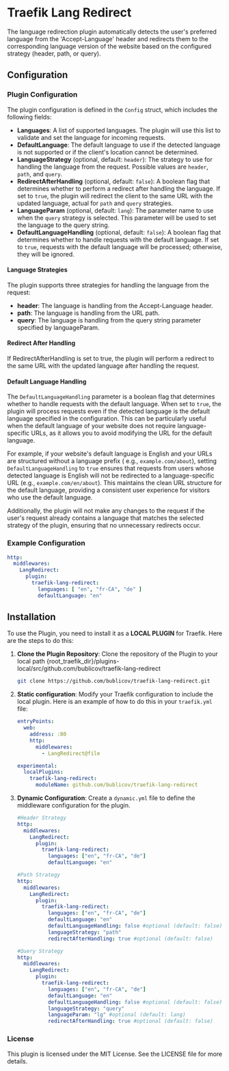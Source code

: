 # Traefik Lang Redirect

The language redirection plugin automatically detects the user's preferred language from the 'Accept-Language' header 
and redirects them to the corresponding language version of the website based on the configured strategy (header, path, 
or query). 

## Configuration

### Plugin Configuration

The plugin configuration is defined in the `Config` struct, which includes the following fields:

- **Languages**: A list of supported languages. The plugin will use this list to validate and set the language for
  incoming requests.
- **DefaultLanguage**: The default language to use if the detected language is not supported or if the client's location
  cannot be determined.
- **LanguageStrategy** (optional, default: `header`): The strategy to use for handling the language from the request.
  Possible values are `header`, `path`, and `query`.
- **RedirectAfterHandling** (optional, default: `false`): A boolean flag that
  determines whether to perform a redirect after handling the language. If set to `true`, the plugin will redirect the
  client to the same URL with the updated language, actual for `path` and `query` strategies.
- **LanguageParam** (optional, default: `lang`): The parameter name to use when the `query` strategy is selected. This
  parameter will be used to set the language to the query string. 
- **DefaultLanguageHandling** (optional, default: `false`): A boolean flag that determines whether to handle requests
  with the default language. If set to `true`, requests with the default language will be processed; otherwise, they
  will be ignored.

#### **Language Strategies**

The plugin supports three strategies for handling the language from the request:

- **header**: The language is handling from the Accept-Language header.
- **path**: The language is handling from the URL path.
- **query**: The language is handling from the query string parameter specified by languageParam.

#### **Redirect After Handling**

If RedirectAfterHandling is set to true, the plugin will perform a redirect to the same URL with the updated language
after handling the request.

#### **Default Language Handling**

The `DefaultLanguageHandling` parameter is a boolean flag that determines whether to handle requests with the default
language. When set to `true`, the plugin will process requests even if the detected language is the default language
specified in the configuration. This can be particularly useful when the default language of your website does not
require language-specific URLs, as it allows you to avoid modifying the URL for the default language.

For example, if your website's default language is English and your URLs are structured without a language prefix (
e.g., `example.com/about`), setting `DefaultLanguageHandling` to `true` ensures that requests from users whose detected
language is English will not be redirected to a language-specific URL (e.g., `example.com/en/about`). This maintains the
clean URL structure for the default language, providing a consistent user experience for visitors who use the default
language.

Additionally, the plugin will not make any changes to the request if the user's request already contains a language that 
matches the selected strategy of the plugin, ensuring that no unnecessary redirects occur.

### Example Configuration

```yaml
http:
  middlewares:
    LangRedirect:
      plugin:
        traefik-lang-redirect:
          languages: [ "en", "fr-CA", "de" ]
          defaultLanguage: "en"
```

## Installation

To use the Plugin, you need to install it as a **LOCAL PLUGIN** for Traefik. Here are the steps to
do
this:

1. **Clone the Plugin Repository**: Clone the repository of the Plugin to your local path
   {root_traefik_dir}/plugins-local/src/github.com/bublicov/traefik-lang-redirect

    ```sh
    git clone https://github.com/bublicov/traefik-lang-redirect.git
    ```

2. **Static configuration**: Modify your Traefik configuration to include the local plugin. Here is an example of how to
   do
   this in your `traefik.yml` file:

    ```yaml
    entryPoints:
      web:
        address: :80
        http:
          middlewares:
            - LangRedirect@file
    
    experimental:
      localPlugins:
        traefik-lang-redirect:
          moduleName: github.com/bublicov/traefik-lang-redirect
    ```

3. **Dynamic Configuration**: Create a `dynamic.yml` file to define the middleware configuration for the plugin.

    ```yaml   
    #Header Strategy   
    http:
      middlewares:
        LangRedirect:
          plugin:
            traefik-lang-redirect:
              languages: ["en", "fr-CA", "de"]
              defaultLanguage: "en"
    ```

    ```yaml   
    #Path Strategy   
    http:
      middlewares:
        LangRedirect:
          plugin:
            traefik-lang-redirect:
              languages: ["en", "fr-CA", "de"]
              defaultLanguage: "en"
              defaultLanguageHandling: false #optional (default: false)
              languageStrategy: "path"
              redirectAfterHandling: true #optional (default: false)
    ```

    ```yaml   
    #Query Strategy   
    http:
      middlewares:
        LangRedirect:
          plugin:
            traefik-lang-redirect:
              languages: ["en", "fr-CA", "de"]
              defaultLanguage: "en"
              defaultLanguageHandling: false #optional (default: false)
              languageStrategy: "query"
              languageParam: "lg" #optional (default: lang)
              redirectAfterHandling: true #optional (default: false)
    ```

### License

This plugin is licensed under the MIT License. See the LICENSE file for more details.
